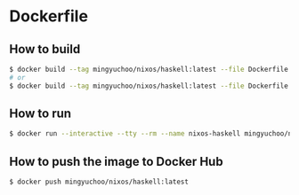 # Dockerfile

## How to build

```bash
$ docker build --tag mingyuchoo/nixos/haskell:latest --file Dockerfile .
# or
$ docker build --tag mingyuchoo/nixos/haskell:latest --file Dockerfile . --output type=tar,dest=nixos-haskell-0.1.tar .
```

## How to run

```bash
$ docker run --interactive --tty --rm --name nixos-haskell mingyuchoo/nixos/haskell:latest bash
```

## How to push the image to Docker Hub

```bash
$ docker push mingyuchoo/nixos/haskell:latest
```
